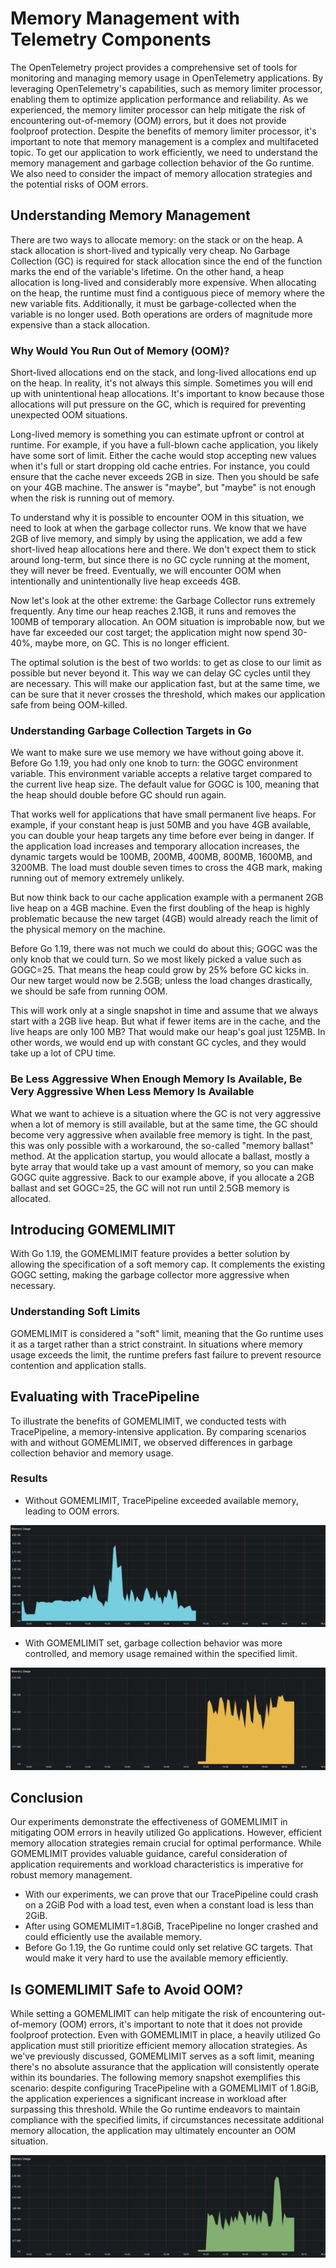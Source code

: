 #  Memory Management with Telemetry Components 

The OpenTelemetry project provides a comprehensive set of tools for monitoring and managing memory usage in OpenTelemetry applications. By leveraging OpenTelemetry's capabilities, such as memory limiter processor, enabling them to optimize application performance and reliability. As we experienced, the memory limiter processor can help mitigate the risk of encountering out-of-memory (OOM) errors, but it does not provide foolproof protection. Despite the benefits of memory limiter processor, it's important to note that memory management is a complex and multifaceted topic. To get our application to work efficiently, we need to understand the memory management and garbage collection behavior of the Go runtime. We also need to consider the impact of memory allocation strategies and the potential risks of OOM errors.

## Understanding Memory Management

There are two ways to allocate memory: on the stack or on the heap. A stack allocation is short-lived and typically very cheap. No Garbage Collection (GC) is required for stack allocation since the end of the function marks the end of the variable's lifetime. On the other hand, a heap allocation is long-lived and considerably more expensive. When allocating on the heap, the runtime must find a contiguous piece of memory where the new variable fits. Additionally, it must be garbage-collected when the variable is no longer used. Both operations are orders of magnitude more expensive than a stack allocation.

### Why Would You Run Out of Memory (OOM)?

Short-lived allocations end on the stack, and long-lived allocations end up on the heap. In reality, it's not always this simple. Sometimes you will end up with unintentional heap allocations. It's important to know because those allocations will put pressure on the GC, which is required for preventing unexpected OOM situations.

Long-lived memory is something you can estimate upfront or control at runtime. For example, if you have a full-blown cache application, you likely have some sort of limit. Either the cache would stop accepting new values when it's full or start dropping old cache entries. For instance, you could ensure that the cache never exceeds 2GB in size. Then you should be safe on your 4GB machine. The answer is "maybe", but "maybe" is not enough when the risk is running out of memory.

To understand why it is possible to encounter OOM in this situation, we need to look at when the garbage collector runs. We know that we have 2GB of live memory, and simply by using the application, we add a few short-lived heap allocations here and there. We don't expect them to stick around long-term, but since there is no GC cycle running at the moment, they will never be freed. Eventually, we will encounter OOM when intentionally and unintentionally live heap exceeds 4GB.

Now let's look at the other extreme: the Garbage Collector runs extremely frequently. Any time our heap reaches 2.1GB, it runs and removes the 100MB of temporary allocation. An OOM situation is improbable now, but we have far exceeded our cost target; the application might now spend 30-40%, maybe more, on GC. This is no longer efficient.

The optimal solution is the best of two worlds: to get as close to our limit as possible but never beyond it. This way we can delay GC cycles until they are necessary. This will make our application fast, but at the same time, we can be sure that it never crosses the threshold, which makes our application safe from being OOM-killed.

### Understanding Garbage Collection Targets in Go
We want to make sure we use memory we have without going above it. Before Go 1.19, you had only one knob to turn: the GOGC environment variable. This environment variable accepts a relative target compared to the current live heap size. The default value for GOGC is 100, meaning that the heap should double before GC should run again.

That works well for applications that have small permanent live heaps. For example, if your constant heap is just 50MB and you have 4GB available, you can double your heap targets any time before ever being in danger. If the application load increases and temporary allocation increases, the dynamic targets would be 100MB, 200MB, 400MB, 800MB, 1600MB, and 3200MB. The load must double seven times to cross the 4GB mark, making running out of memory extremely unlikely.

But now think back to our cache application example with a permanent 2GB live heap on a 4GB machine. Even the first doubling of the heap is highly problematic because the new target (4GB) would already reach the limit of the physical memory on the machine.

Before Go 1.19, there was not much we could do about this; GOGC was the only knob that we could turn. So we most likely picked a value such as GOGC=25. That means the heap could grow by 25% before GC kicks in. Our new target would now be 2.5GB; unless the load changes drastically, we should be safe from running OOM.

This will work only at a single snapshot in time and assume that we always start with a 2GB live heap. But what if fewer items are in the cache, and the live heaps are only 100 MB? That would make our heap's goal just 125MB. In other words, we would end up with constant GC cycles, and they would take up a lot of CPU time.

### Be Less Aggressive When Enough Memory Is Available, Be Very Aggressive When Less Memory Is Available

What we want to achieve is a situation where the GC is not very aggressive when a lot of memory is still available, but at the same time, the GC should become very aggressive when available free memory is tight. In the past, this was only possible with a workaround, the so-called "memory ballast" method. At the application startup, you would allocate a ballast, mostly a byte array that would take up a vast amount of memory, so you can make GOGC quite aggressive. Back to our example above, if you allocate a 2GB ballast and set GOGC=25, the GC will not run until 2.5GB memory is allocated.

## Introducing GOMEMLIMIT

With Go 1.19, the GOMEMLIMIT feature provides a better solution by allowing the specification of a soft memory cap. It complements the existing GOGC setting, making the garbage collector more aggressive when necessary.

### Understanding Soft Limits

GOMEMLIMIT is considered a "soft" limit, meaning that the Go runtime uses it as a target rather than a strict constraint. In situations where memory usage exceeds the limit, the runtime prefers fast failure to prevent resource contention and application stalls.

## Evaluating with TracePipeline
To illustrate the benefits of GOMEMLIMIT, we conducted tests with TracePipeline, a memory-intensive application. By comparing scenarios with and without GOMEMLIMIT, we observed differences in garbage collection behavior and memory usage.

### Results

- Without GOMEMLIMIT, TracePipeline exceeded available memory, leading to OOM errors.


![TracePipeline without GOMEMLIMIT](./assets/without-gomemlimit.jpg)

- With GOMEMLIMIT set, garbage collection behavior was more controlled, and memory usage remained within the specified limit.

![TracePipeline with GOMEMLIMIT](./assets/with-gomemlimit.jpg)


## Conclusion
Our experiments demonstrate the effectiveness of GOMEMLIMIT in mitigating OOM errors in heavily utilized Go applications. However, efficient memory allocation strategies remain crucial for optimal performance. While GOMEMLIMIT provides valuable guidance, careful consideration of application requirements and workload characteristics is imperative for robust memory management.

- With our experiments, we can prove that our TracePipeline could crash on a 2GiB Pod with a load test, even when a constant load is less than 2GiB.
- After using GOMEMLIMIT=1.8GiB, TracePipeline no longer crashed and could efficiently use the available memory.
- Before Go 1.19, the Go runtime could only set relative GC targets. That would make it very hard to use the available memory efficiently.

## Is GOMEMLIMIT Safe to Avoid OOM?

While setting a GOMEMLIMIT can help mitigate the risk of encountering out-of-memory (OOM) errors, it's important to note that it does not provide foolproof protection. Even with GOMEMLIMIT in place, a heavily utilized Go application must still prioritize efficient memory allocation strategies. As we've previously discussed, GOMEMLIMIT serves as a soft limit, meaning there's no absolute assurance that the application will consistently operate within its boundaries. The following memory snapshot exemplifies this scenario: despite configuring TracePipeline with a GOMEMLIMIT of 1.8GiB, the application experiences a significant increase in workload after surpassing this threshold. While the Go runtime endeavors to maintain compliance with the specified limits, if circumstances necessitate additional memory allocation, the application may ultimately encounter an OOM situation.

![TracePipeline with GOMEMLIMIT and OOM](./assets/with-gomemlimit-oom.jpg)